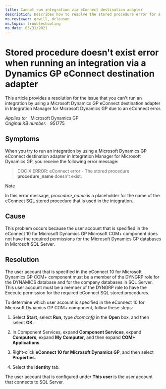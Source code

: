 ```yaml
---
title: Cannot run integration via eConnect destination adapter
description: Describes how to resolve the stored procedure error for a Microsoft Dynamics GP eConnect destination adapter in Integration Manager for Microsoft Dynamics GP.
ms.reviewer: grwill, dclauson
ms.topic: troubleshooting
ms.date: 03/31/2021
---
```

# Stored procedure doesn't exist error when running an integration via a Dynamics GP eConnect destination adapter

This article provides a resolution for the issue that you can't run an integration by using a Microsoft Dynamics GP eConnect destination adapter in Integration Manager for Microsoft Dynamics GP due to an eConnect error.

_Applies to:_ &nbsp; Microsoft Dynamics GP  
_Original KB number:_ &nbsp; 951775

## Symptoms

When you try to run an integration by using a Microsoft Dynamics GP eConnect destination adapter in Integration Manager for Microsoft Dynamics GP, you receive the following error message:

> DOC X ERROR: eConnect error - The stored procedure **procedure_name** doesn't exist.

> [!NOTE]
> In this error message, *procedure_name* is a placeholder for the name of the eConnect SQL stored procedure that is used in the integration.

## Cause

This problem occurs because the user account that is specified in the eConnect 10 for Microsoft Dynamics GP Microsoft COM+ component does not have the required permissions for the Microsoft Dynamics GP databases in Microsoft SQL Server.

## Resolution

The user account that is specified in the eConnect 10 for Microsoft Dynamics GP COM+ component must be a member of the DYNGRP role for the DYNAMICS database and for the company databases in SQL Server. This user account must be a member of the DYNGRP role to have the Execute permission for the required eConnect SQL stored procedures.

To determine which user account is specified in the eConnect 10 for Microsoft Dynamics GP COM+ component, follow these steps:

1. Select **Start**, select **Run**, type *dcomcnfg* in the **Open** box, and then select **OK**.

2. In Component Services, expand **Component Services**, expand **Computers**, expand **My Computer**, and then expand **COM+ Applications**.

3. Right-click **eConnect 10 for Microsoft Dynamics GP**, and then select **Properties**.

4. Select the **Identity** tab.

The user account that is configured under **This user** is the user account that connects to SQL Server.
